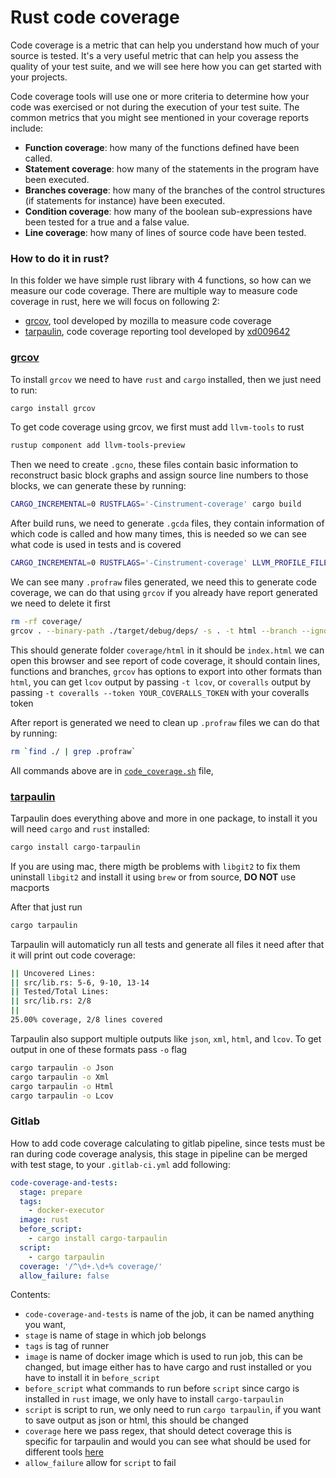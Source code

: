 # Rust code coverage

Code coverage is a metric that can help you understand how much of your source is tested. It's a very useful metric that can help you assess the quality of your test suite, and we will see here how you can get started with your projects. 

Code coverage tools will use one or more criteria to determine how your code was exercised or not during the execution of your test suite. The common metrics that you might see mentioned in your coverage reports include:
- **Function coverage**: how many of the functions defined have been called.
- **Statement coverage**: how many of the statements in the program have been executed.
- **Branches coverage**: how many of the branches of the control structures (if statements for instance) have been executed.
- **Condition coverage**: how many of the boolean sub-expressions have been tested for a true and a false value.
- **Line coverage**: how many of lines of source code have been tested.


### How to do it in **rust**?

In this folder we have simple rust library with 4 functions, so how can we measure our code coverage. There are multiple way to measure code coverage in rust, here we will focus on following 2:
- [grcov](https://github.com/mozilla/grcov), tool developed by mozilla to measure code coverage
- [tarpaulin](https://github.com/xd009642/tarpaulin), code coverage reporting tool developed by [xd009642](https://github.com/xd009642)



### [grcov](https://github.com/mozilla/grcov)

To install `grcov` we need to have `rust` and `cargo` installed, then we just need to run:
```sh
cargo install grcov
```

To get code coverage using grcov, we first must add `llvm-tools` to rust
```sh
rustup component add llvm-tools-preview
```

Then we need to create `.gcno`, these files contain basic information to reconstruct basic block graphs and assign source line numbers to those blocks, we can generate these by running:
```sh
CARGO_INCREMENTAL=0 RUSTFLAGS='-Cinstrument-coverage' cargo build
```

After build runs, we need to generate `.gcda` files, they contain information of which code is called and how many times, this is needed so we can see what code is used in tests and is covered
```sh
CARGO_INCREMENTAL=0 RUSTFLAGS='-Cinstrument-coverage' LLVM_PROFILE_FILE='cargo-test-%p-%m.profraw' cargo test
```

We can see many `.profraw` files generated, we need this to generate code coverage, we can do that using `grcov` if you already have report generated we need to delete it first
```sh
rm -rf coverage/
grcov . --binary-path ./target/debug/deps/ -s . -t html --branch --ignore-not-existing --ignore '../*' --ignore "/*" -o ./coverage/html
```

This should generate folder `coverage/html` in it should be `index.html` we can open this browser and see report of code coverage, it should contain lines, functions and branches, `grcov` has options to export into other formats than `html`, you can get `lcov` output by passing `-t lcov`, or `coveralls` output by passing `-t coveralls --token YOUR_COVERALLS_TOKEN` with your coveralls token

After report is generated we need to clean up `.profraw` files we can do that by running:
```sh
rm `find ./ | grep .profraw`
```

All commands above are in [`code_coverage.sh`](https://raw.githubusercontent.com/0xMimir/rust-code-coverage/d2df510b55c0f466dd3a4c4a456b3a809e2f2405/code_coverage.sh) file,


### [tarpaulin](https://github.com/xd009642/tarpaulin)

Tarpaulin does everything above and more in one package, to install it you will need `cargo` and `rust` installed:
```sh
cargo install cargo-tarpaulin
```

If you are using mac, there migth be problems with `libgit2` to fix them uninstall `libgit2` and install it using `brew` or from source, **DO NOT** use macports


After that just run
```sh
cargo tarpaulin
```

Tarpaulin will automaticly run all tests and generate all files it need after that it will print out code coverage:
```sh
|| Uncovered Lines:
|| src/lib.rs: 5-6, 9-10, 13-14
|| Tested/Total Lines:
|| src/lib.rs: 2/8
|| 
25.00% coverage, 2/8 lines covered
```

Tarpaulin also support multiple outputs like `json`, `xml`, `html`, and `lcov`. To get output in one of these formats pass `-o` flag
```sh
cargo tarpaulin -o Json
cargo tarpaulin -o Xml
cargo tarpaulin -o Html
cargo tarpaulin -o Lcov
```


### Gitlab

How to add code coverage calculating to gitlab pipeline, since tests must be ran during code coverage analysis, this stage in pipeline can be merged with test stage, to your `.gitlab-ci.yml` add following:
```yml
code-coverage-and-tests:
  stage: prepare
  tags:
    - docker-executor
  image: rust
  before_script:
    - cargo install cargo-tarpaulin
  script:
    - cargo tarpaulin
  coverage: '/^\d+.\d+% coverage/'
  allow_failure: false
```

Contents:
- `code-coverage-and-tests` is name of the job, it can be named anything you want, 
- `stage` is name of stage in which job belongs
- `tags` is tag of runner
- `image` is name of docker image which is used to run job, this can be changed, but image either has to have cargo and rust installed or you have to install it in `before_script`
- `before_script` what commands to run before `script` since cargo is installed in `rust` image, we only have to install `cargo-tarpaulin`
- `script` is script to run, we only need to run `cargo tarpaulin`, if you want to save output as json or html, this should be changed
- `coverage` here we pass regex, that should detect coverage this is specific for tarpaulin and would you can see what should be used for different tools [here](https://docs.gitlab.com/ee/ci/testing/code_coverage.html)
- `allow_failure` allow for `script` to fail